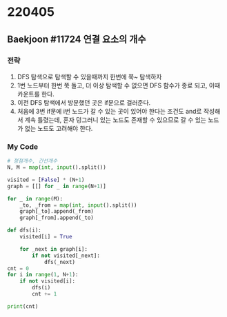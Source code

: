 # 220405



## Baekjoon #11724 연결 요소의 개수



### 전략

1. DFS 탐색으로 탐색할 수 있을때까지 한번에 쭉~ 탐색하자
2. 1번 노드부터 한번 쭉 돌고, 더 이상 탐색할 수 없으면 DFS 함수가 종료 되고, 이때 카운트를 한다.
3. 이전 DFS 탐색에서 방문했던 곳은 if문으로 걸러준다.
4. 처음에 3번 if문에 i번 노드가 갈 수 있는 곳이 있어야 한다는 조건도 and로 작성해서 계속 틀렸는데, 혼자 덩그러니 있는 노드도 존재할 수 있으므로 갈 수 있는 노드가 없는 노드도 고려해야 한다.



### My Code

```python
# 정점개수, 간선개수
N, M = map(int, input().split())

visited = [False] * (N+1)
graph = [[] for _ in range(N+1)]

for _ in range(M):
    _to, _from = map(int, input().split())
    graph[_to].append(_from)
    graph[_from].append(_to)

def dfs(i):
    visited[i] = True

    for _next in graph[i]:
        if not visited[_next]:
            dfs(_next)
cnt = 0
for i in range(1, N+1):
    if not visited[i]:
        dfs(i)
        cnt += 1

print(cnt)
```